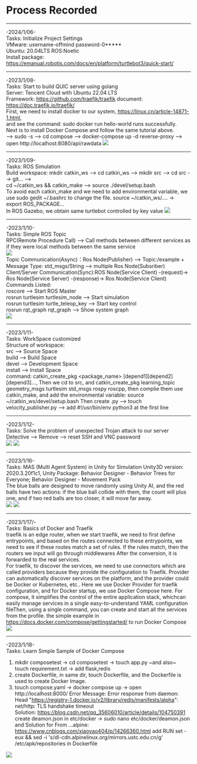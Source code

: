 # Process Recorded     
***
-2024/1/06-     
Tasks: Initialize Project Settings   
VMware: username-offmind password-0*****              
Ubuntu: 20.04LTS ROS:Noetic         
Install package: https://emanual.robotis.com/docs/en/platform/turtlebot3/quick-start/      
***
-2023/1/08-    
Tasks: Start to build QUIC server using golang        
Server: Tencent Cloud with Ubuntu 22.04 LTS      
Framework: https://github.com/traefik/traefik document: https://doc.traefik.io/traefik/      
First, we need to install docker to our system, https://linux.cn/article-14871-1.html,      
and see the command: sudo docker run hello-world runs successfully.       
Next is to install Docker Compose and follow the same tutorial above.     
--> sudo -s --> cd compose --> docker-compose up -d reverse-proxy --> open http://localhost:8080/api/rawdata
<img src="https://github.com/0FFMIND/TurtleBot/blob/master/20240108_DockerCompose.png">      
***    
-2023/1/09-    
Tasks: ROS Simulation      
Build workspace: mkdir catkin_ws --> cd catkin_ws --> mkdir src --> cd src --> git... -->          
cd ~/catkin_ws && catkin_make --> source ./devel/setup.bash         
To avoid each catkin_make and we need to add environmental variable, we use sudo gedit ~/.bashrc to change the file. source ~/catkin_ws/.... -> export ROS_PACKAGE...         
In ROS Gazebo, we obtain same turtlebot controlled by key value
<img src="https://github.com/0FFMIND/TurtleBot/blob/master/20240109_ROSGazebo.jpg">          
***
-2023/1/10-        
Tasks: Simple ROS Topic       
RPC(Remote Procedure Call) --> Call methods between different services as if they were local methods between the same service       
<img src="https://github.com/0FFMIND/TurtleBot/blob/master/20240110_RPCDetails.jpg">          
Topic Communication(Async)：Ros Node(Publisher) --> Topic:/example + Message Type: std_msgs/String --> multiple Ros Node(Subsriber)       
Client/Server Communication(Sync):ROS Node(Service Client) -(request)-> Ros Node(Service Server) -(response)-> Ros Node(Service Client)        
Commands Listed:      
roscore --> Start ROS Master      
rosrun turtlesim turtlesim_node --> Start simulation      
rosrun turtlesim turtle_teleop_key --> Start key control      
rosrun rqt_graph rqt_graph --> Show system graph       
<img src="https://github.com/0FFMIND/TurtleBot/blob/master/20240110_ROSTopic.png">     
***
-2023/1/11-        
Tasks: WorkSpace customized     
Structure of workspace:    
src --> Source Space      
build --> Build Space     
devel --> Development Space    
install --> Install Space     
command: catkin_create_pkg <package_name> [depend1][depend2][depend3]..., Then we cd to src, and catkin_create_pkg learning_topic geometry_msgs turtlesim std_msgs rospy roscpp, then complie them use catkin_make, and add the environmental variable: source ~/catkin_ws/devel/setup.bash
Then create .py --> touch velocity_publisher.py --> add #!/usr/bin/env python3 at the first line
***
-2023/1/12-     
Tasks: Solve the problem of unexpected Trojan attack to our server      
Detective --> Remove --> reset SSH and VNC password     
<img src="https://github.com/0FFMIND/TurtleBot/blob/master/20240112_Trojan.png"> 
<img src="https://github.com/0FFMIND/TurtleBot/blob/master/20240112_Remove.png"> 
***
-2023/1/16-      
Tasks: MAS (Multi Agent System) in Unity for Simulation
Unity3D version: 2020.3.20f1c1, Unity Package: Behavior Designer - Behavior Trees for Everyone; Behavior Designer - Movement Pack        
The blue balls are designed to move randomly using Unity AI, and the red balls have two actions: if the blue ball collide with them, the count will plus one, and if two red balls are too closer, it will move far away.     
<img src="https://github.com/0FFMIND/TurtleBot/blob/master/20240116_AgenntB.png"> 
<img src="https://github.com/0FFMIND/TurtleBot/blob/master/20240116_MAS.png"> 
***
-2023/1/17/-      
Tasks: Basics of Docker and Traefik      
traefik is an edge router, when we start traefik, we need to first define entrypoints,  and based on the routes connected to these entrypoints, we need to see if these routes match a set of rules. If the rules match, then the routers we input will go through middlewares After the conversion, it is forwarded to the real services.      
For traefik, to discover the services, we need to use connectors which are called providers because they provide the configuration to Traefik. Provider can automatically discover services on the platform, and the provider could be Docker or Kubernetes, etc.. Here we use Docker Provider for traefik configuration, and for Docker startup, we use Docker Compose here. For compose, it simplifies the control of the entire application stack, whichcan easily manage services in a single easy-to-understand YAML configuration fileThen, using a single command, you can create and start all the services from the profile. the simple example in https://docs.docker.com/compose/gettingstarted/ to run Docker Compose         
<img src="https://github.com/0FFMIND/TurtleBot/blob/master/20240117_traefik.png"> 
***
-2023/1/18-       
Tasks: Learn Simple Sample of Docker Compose    
1. mkdir composetest -> cd composetest -> touch app.py ~and also~ touch requirement.txt -> add flask,redis     
2. create Dockerfile, in same dir, touch Dockerfile, and the Dockerfile is used to create Docker Image.       
3. touch compose.yaml -> docker compose up -> open http://localhost:8000/
Error Message: Error response from daemon: Head "https://registry-1.docker.io/v2/library/redis/manifests/alpha": net/http: TLS handshake timeout    
Solution: https://blog.csdn.net/qq_35606010/article/details/104750391 create deamon.json in etc/docker  -> sudo nano etc/docker/deamon.json and Solution for From ...alpine: https://www.cnblogs.com/xiaoyao404/p/14266360.html add RUN set -eux && sed -i 's/dl-cdn.alpinelinux.org/mirrors.ustc.edu.cn/g' /etc/apk/repositories in Dockerfile      
<img src="https://github.com/0FFMIND/TurtleBot/blob/master/20240118_DockerCompose.png">

